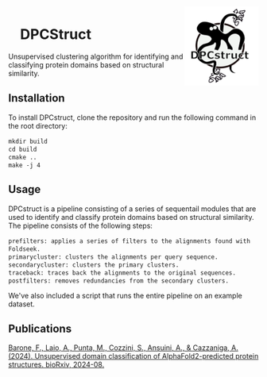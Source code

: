 <img align="right" src="logo.png" alt="Logo" width="150"/>
<div id="toc">
    <ul style="list-style: none;">
    <summary>
      <h1>DPCStruct</h1>
    </summary>
  </ul>
</div>

Unsupervised clustering algorithm for identifying and classifying protein domains based on structural similarity.

## Installation
To install DPCstruct, clone the repository and run the following command in the root directory:
```
mkdir build
cd build
cmake ..
make -j 4
```
## Usage
DPCstruct is a pipeline consisting of a series of sequentail modules that are used to identify and classify protein domains based on structural similarity. The pipeline consists of the following steps:
```
prefilters: applies a series of filters to the alignments found with Foldseek.
primarycluster: clusters the alignments per query sequence.
secondarycluster: clusters the primary clusters.
traceback: traces back the alignments to the original sequences.
postfilters: removes redundancies from the secondary clusters.

```
We've also included a script that runs the entire pipeline on an example dataset.

## Publications
[Barone, F., Laio, A., Punta, M., Cozzini, S., Ansuini, A., & Cazzaniga, A. (2024). Unsupervised domain classification of AlphaFold2-predicted protein structures. bioRxiv, 2024-08.](https://doi.org/10.1101/2024.08.21.608992)

